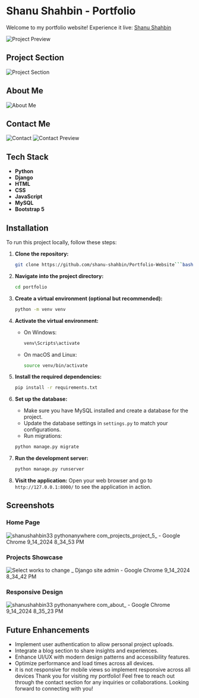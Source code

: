 # Shanu Shahbin - Portfolio

Welcome to my portfolio website! Experience it live: [Shanu Shahbin](https://shanushahbin33.pythonanywhere.com/)

![Project Preview](https://github.com/user-attachments/assets/5ddb9321-d96f-4796-9769-3a0d4888c10b)

## Project Section
![Project Section](https://github.com/user-attachments/assets/f1ad3822-f4f4-488c-baba-93c7fce1dd8b)

## About Me
![About Me](https://github.com/user-attachments/assets/77002dd2-ed08-4f52-bd6e-089e2816d10f)

## Contact Me
![Contact](https://github.com/user-attachments/assets/bebeb285-eb7e-464d-bf50-adcf0403eddd)
![Contact Preview](https://github.com/user-attachments/assets/2ef5e18a-280d-47c6-9458-5e7ffb448685)

## Tech Stack
- **Python**
- **Django**
- **HTML**
- **CSS**
- **JavaScript**
- **MySQL**
- **Bootstrap 5**

## Installation

To run this project locally, follow these steps:

1. **Clone the repository:**
   ```bash
   git clone https://github.com/shanu-shahbin/Portfolio-Website```bash
   ```

2. **Navigate into the project directory:**
   ```bash
   cd portfolio
   ```

3. **Create a virtual environment (optional but recommended):**
   ```bash
   python -m venv venv
   ```

4. **Activate the virtual environment:**
   - On Windows:
     ```bash
     venv\Scripts\activate
     ```
   - On macOS and Linux:
     ```bash
     source venv/bin/activate
     ```

5. **Install the required dependencies:**
   ```bash
   pip install -r requirements.txt
   ```

6. **Set up the database:**
   - Make sure you have MySQL installed and create a database for the project.
   - Update the database settings in `settings.py` to match your configurations.
   - Run migrations:
   ```bash
   python manage.py migrate
   ```

7. **Run the development server:**
   ```bash
   python manage.py runserver
   ```

8. **Visit the application:**
   Open your web browser and go to `http://127.0.0.1:8000/` to see the application in action.

## Screenshots

### Home Page
![shanushahbin33 pythonanywhere com_projects_project_5_ - Google Chrome 9_14_2024 8_34_53 PM](https://github.com/user-attachments/assets/29e73621-ec6e-4da9-8148-47630e911089)


### Projects Showcase
![Select works to change _ Django site admin - Google Chrome 9_14_2024 8_34_42 PM](https://github.com/user-attachments/assets/81e33071-3951-49a8-a948-915eede93905)

### Responsive Design
![shanushahbin33 pythonanywhere com_about_ - Google Chrome 9_14_2024 8_35_23 PM](https://github.com/user-attachments/assets/e4ba26ee-e021-42b2-8028-fc31a07606c1)


## Future Enhancements
- Implement user authentication to allow personal project uploads.
- Integrate a blog section to share insights and experiences.
- Enhance UI/UX with modern design patterns and accessibility features.
- Optimize performance and load times across all devices.
- it is not responsive for mobile views so implement responsive across all devices
Thank you for visiting my portfolio! Feel free to reach out through the contact section for any inquiries or collaborations. Looking forward to connecting with you!
```
